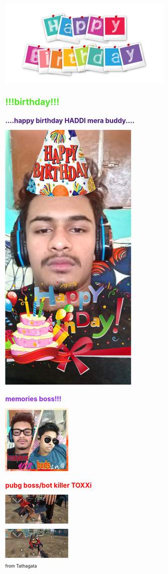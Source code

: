 
<html>
<head> <link rel="stylesheet" href="s2.css"> <title>  Birthday Gift </title>   </head>

<body >
    
<img src="birthday-2496221_1920.png" hight="200" width="1000">
<h1 style="color:rgb(82, 230, 36)">!!!birthday!!! </h1>



<h2 style="color:rgb(70, 27, 128)"> ....happy birthday HADDI mera buddy.... </h2>

<p><img src="PicsArt_01-22-11.00.53.jpg" hight="500" width="400"> </p>
<h2 style="color:blueviolet"> memories boss!!!</h2>
<p> <img src="WhatsApp Image 2021-01-22 at 10.52.22 PM.jpeg" hight="300" width="200"> </p>
 <h2 style="color:red"> pubg boss/bot killer TOXXi</h2>
 <p><img src="WhatsApp Image 2021-01-22 at 10.53.24 PM (1).jpeg" hight="300" width="200">

   <img src="WhatsApp Image 2021-01-22 at 10.53.24 PM.jpeg" hight="300" width="200"> </p>
    

<p>from Tathagata</p>

</body>




</html>

